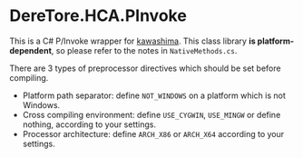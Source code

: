 ﻿# DereTore.HCA.PInvoke

This is a C# P/Invoke wrapper for [kawashima](https://github.com/Hozuki/kawashima). This class library
**is platform-dependent**, so please refer to the notes in `NativeMethods.cs`.

There are 3 types of preprocessor directives which should be set before compiling.

- Platform path separator: define `NOT_WINDOWS` on a platform which is not Windows.
- Cross compiling environment: define `USE_CYGWIN`, `USE_MINGW` or define nothing, according to your settings.
- Processor architecture: define `ARCH_X86` or `ARCH_X64` according to your settings.
